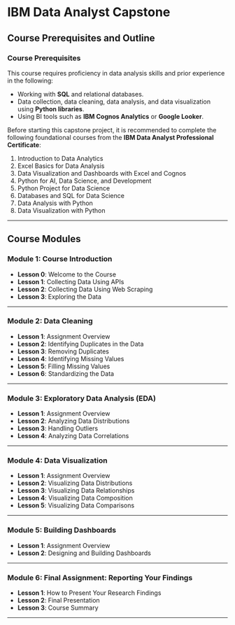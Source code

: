# IBM Data Analyst Capstone

## Course Prerequisites and Outline

### Course Prerequisites
This course requires proficiency in data analysis skills and prior experience in the following:
- Working with **SQL** and relational databases.
- Data collection, data cleaning, data analysis, and data visualization using **Python libraries**.
- Using BI tools such as **IBM Cognos Analytics** or **Google Looker**.

Before starting this capstone project, it is recommended to complete the following foundational courses from the **IBM Data Analyst Professional Certificate**:
1. Introduction to Data Analytics  
2. Excel Basics for Data Analysis  
3. Data Visualization and Dashboards with Excel and Cognos  
4. Python for AI, Data Science, and Development  
5. Python Project for Data Science  
6. Databases and SQL for Data Science  
7. Data Analysis with Python  
8. Data Visualization with Python  

---

## Course Modules

### **Module 1: Course Introduction**
- **Lesson 0**: Welcome to the Course  
- **Lesson 1**: Collecting Data Using APIs  
- **Lesson 2**: Collecting Data Using Web Scraping  
- **Lesson 3**: Exploring the Data  

---

### **Module 2: Data Cleaning**
- **Lesson 1**: Assignment Overview  
- **Lesson 2**: Identifying Duplicates in the Data  
- **Lesson 3**: Removing Duplicates  
- **Lesson 4**: Identifying Missing Values  
- **Lesson 5**: Filling Missing Values  
- **Lesson 6**: Standardizing the Data  

---

### **Module 3: Exploratory Data Analysis (EDA)**
- **Lesson 1**: Assignment Overview  
- **Lesson 2**: Analyzing Data Distributions  
- **Lesson 3**: Handling Outliers  
- **Lesson 4**: Analyzing Data Correlations  

---

### **Module 4: Data Visualization**
- **Lesson 1**: Assignment Overview  
- **Lesson 2**: Visualizing Data Distributions  
- **Lesson 3**: Visualizing Data Relationships  
- **Lesson 4**: Visualizing Data Composition  
- **Lesson 5**: Visualizing Data Comparisons  

---

### **Module 5: Building Dashboards**
- **Lesson 1**: Assignment Overview  
- **Lesson 2**: Designing and Building Dashboards  

---

### **Module 6: Final Assignment: Reporting Your Findings**
- **Lesson 1**: How to Present Your Research Findings  
- **Lesson 2**: Final Presentation  
- **Lesson 3**: Course Summary  

---
